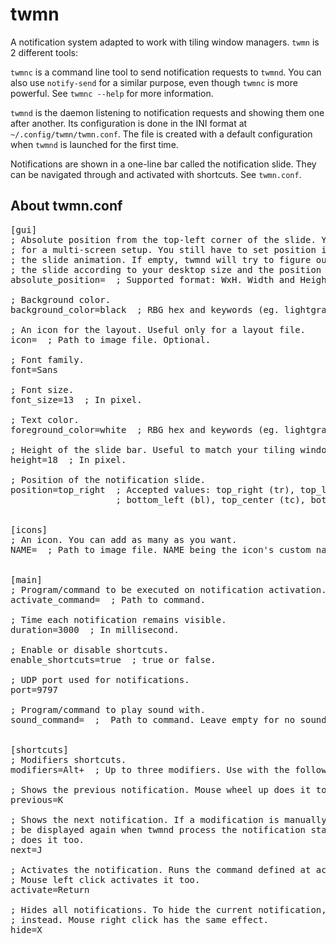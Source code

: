 twmn
====
A notification system adapted to work with tiling window managers. `twmn` is 2 different tools:

`twmnc` is a command line tool to send notification requests to `twmnd`. You can also use `notify-send` for a similar purpose, even though `twmnc` is more powerful. See `twmnc --help` for more information.

`twmnd` is the daemon listening to notification requests and showing them one after another. Its configuration is done in the INI format at `~/.config/twmn/twmn.conf`. The file is created with a default configuration when `twmnd` is launched for the first time.

Notifications are shown in a one-line bar called the notification slide. They can be navigated through and activated with shortcuts. See `twmn.conf`.


About twmn.conf
---------------
<pre>
[gui]
; Absolute position from the top-left corner of the slide. You may need it
; for a multi-screen setup. You still have to set position in order to choose
; the slide animation. If empty, twmnd will try to figure out where to display
; the slide according to your desktop size and the position value.
absolute_position=  ; Supported format: WxH. Width and Height being integers.

; Background color.
background_color=black  ; RBG hex and keywords (eg. lightgray) are supported.

; An icon for the layout. Useful only for a layout file.
icon=  ; Path to image file. Optional.

; Font family.
font=Sans

; Font size.
font_size=13  ; In pixel.

; Text color.
foreground_color=white  ; RBG hex and keywords (eg. lightgray) are supported.

; Height of the slide bar. Useful to match your tiling window manager's bar.
height=18  ; In pixel.

; Position of the notification slide.
position=top_right  ; Accepted values: top_right (tr), top_left (tl), bottom_right (br),
                    ; bottom_left (bl), top_center (tc), bottom_center (bc), center (c).


[icons]
; An icon. You can add as many as you want.
NAME=  ; Path to image file. NAME being the icon's custom name.


[main]
; Program/command to be executed on notification activation.
activate_command=  ; Path to command.

; Time each notification remains visible.
duration=3000  ; In millisecond.

; Enable or disable shortcuts.
enable_shortcuts=true  ; true or false.

; UDP port used for notifications.
port=9797

; Program/command to play sound with.
sound_command=  ;  Path to command. Leave empty for no sound.


[shortcuts]
; Modifiers shortcuts.
modifiers=Alt+  ; Up to three modifiers. Use with the following shortcuts.

; Shows the previous notification. Mouse wheel up does it too.
previous=K

; Shows the next notification. If a modification is manually shown it will not
; be displayed again when twmnd process the notification stack. Mouse wheel up
; does it too.
next=J

; Activates the notification. Runs the command defined at activate_command.
; Mouse left click activates it too.
activate=Return

; Hides all notifications. To hide the current notification, use the "next" key
; instead. Mouse right click has the same effect.
hide=X
</pre>

